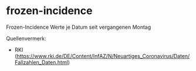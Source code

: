 # frozen-incidence

Frozen-Incidence Werte je Datum seit vergangenen Montag

Quellenvermerk:

- RKI (https://www.rki.de/DE/Content/InfAZ/N/Neuartiges_Coronavirus/Daten/Fallzahlen_Daten.html)
